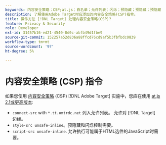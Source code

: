 ```yaml
---
keywords: 内容安全策略；CSP;at.js；白名单；允许列表；闪烁；预隐藏；预隐藏；预隐藏
description: 了解使用Adobe Target时应添加的内容安全策略(CSP)指令。
title: 操作方法 [!DNL Target] 处理内容安全策略(CSP)?
feature: Privacy & Security
role: Developer
exl-id: 31457b16-ed21-4540-8d0c-abfb49d1fbe9
source-git-commit: 152257a52d836a88ffcd76cd9af5b3fbfbdc0839
workflow-type: tm+mt
source-wordcount: '97'
ht-degree: 5%

---
```


# 内容安全策略 (CSP) 指令

如果您使用 [内容安全策略](https://en.wikipedia.org/wiki/Content_Security_Policy) (CSP) [!DNL Adobe Target] 实施中，您应在使用 [at.js 2.1或更高版本](/help/main/c-implementing-target/c-implementing-target-for-client-side-web/target-atjs-versions.md):

* `connect-src` with `*.tt.omtrdc.net` 列入允许列表。 允许对 [!DNL Target] 边缘。
* `style-src unsafe-inline`。预隐藏和闪烁控制需要。
* `script-src unsafe-inline`.  允许执行可能属于HTML选件的JavaScript时需要。
